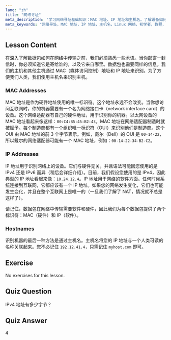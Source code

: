 ```yaml
---
lang: "zh"
title: "网络寻址"
meta_description: "学习网络寻址基础知识：MAC 地址、IP 地址和主机名。了解设备如何在网络上通信。开始您的 Linux 网络之旅！"
meta_keywords: "网络寻址，MAC 地址，IP 地址，主机名，Linux 网络，初学者，教程，指南"
---
```


## Lesson Content

在深入了解数据包如何在网络中传输之前，我们必须熟悉一些术语。当你邮寄一封信时，你必须知道它是寄给谁的，以及它来自哪里。数据包也需要同样的信息。我们的主机和其他主机通过 MAC（媒体访问控制）地址和 IP 地址来识别。为了方便我们人类，我们使用主机名来识别主机。

### MAC Addresses

MAC 地址是作为硬件地址使用的唯一标识符。这个地址永远不会改变。当你想访问互联网时，你的机器需要有一个名为网络接口卡（network interface card）的设备。这个网络适配器有自己的硬件地址，用于识别你的机器。以太网设备的 MAC 地址看起来像这样：`00:C4:B5:45:B2:43`。MAC 地址在网络适配器制造时就被赋予。每个制造商都有一个组织唯一标识符（OUI）来识别他们是制造商。这个 OUI 由 MAC 地址的前 3 个字节表示。例如，戴尔（Dell）的 OUI 是 `00-14-22`，所以戴尔的网络适配器可能有一个 MAC 地址，例如：`00-14-22-34-B2-C2`。

### IP Addresses

IP 地址用于识别网络上的设备。它们与硬件无关，并且语法可能因您使用的是 IPv4 还是 IPv6 而异（稍后会详细介绍）。目前，我们假设您使用的是 IPv4，因此典型的 IP 地址看起来像：`10.24.12.4`。IP 地址用于网络的软件方面。任何时候系统连接到互联网，它都应该有一个 IP 地址。如果您的网络发生变化，它们也可能发生变化，并且在整个互联网上是唯一的（一旦我们了解了 NAT，情况就不总是这样了）。

请记住，数据包在网络中传输需要软件和硬件，因此我们为每个数据包提供了两个标识符：MAC（硬件）和 IP（软件）。

### Hostnames

识别机器的最后一种方法是通过主机名。主机名将您的 IP 地址与一个人类可读的名称关联起来。您不必记住 `192.12.41.4`，只需记住 `myhost.com` 即可。

## Exercise

No exercises for this lesson.

## Quiz Question

IPv4 地址有多少字节？

## Quiz Answer

4
